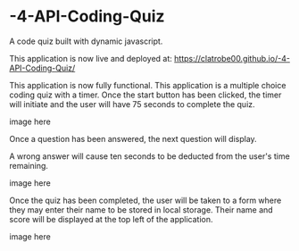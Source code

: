 # -4-API-Coding-Quiz
A code quiz built with dynamic javascript.

This application is now live and deployed at: https://clatrobe00.github.io/-4-API-Coding-Quiz/

This application is now fully functional. This application is a multiple choice coding quiz with a timer. Once the start button has been clicked, the timer will initiate and the user will have 75 seconds to complete the quiz.

image here

Once a question has been answered, the next question will display.

A wrong answer will cause ten seconds to be deducted from the user's time remaining.

image here

Once the quiz has been completed, the user will be taken to a form where they may enter their name to be stored in local storage. Their name and score will be displayed at the top left of the application.

image here

